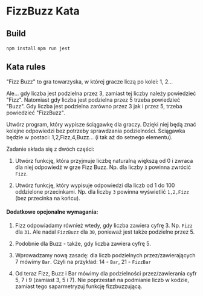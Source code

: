 FizzBuzz Kata
==================

## Build

`npm install`
`npm run jest`

## Kata rules

"Fizz Buzz" to gra towarzyska, w której gracze liczą po kolei: 1, 2...

Ale... gdy liczba jest podzielna przez 3, zamiast tej liczby należy powiedzieć "Fizz".
Natomiast gdy liczba jest podzielna przez 5 trzeba powiedzieć "Buzz".
Gdy liczba jest podzielna zarówno przez 3 jak i przez 5, trzeba powiedzieć "FizzBuzz".

Utwórz program, który wypisze ściągawkę dla graczy. Dzięki niej będą znać kolejne odpowiedzi
 bez potrzeby sprawdzania podzielności. Ściągawka będzie w postaci: 1,2,Fizz,4,Buzz...
 (i tak aż do setnego elementu).

Zadanie składa się z dwóch części:

1. Utwórz funkcję, która przyjmuje liczbę naturalną większą od 0 i zwraca dla niej odpowiedź
   w grze Fizz Buzz. Np. dla liczby `3` powinna zwrócić `Fizz`.

1. Utwórz funkcję, który wypisuje odpowiedzi dla liczb od 1 do 100 oddzielone przecinkami.
   Np. dla liczby `3` powinna wyświetlić `1,2,Fizz` (bez przecinka na końcu).

#### Dodatkowe opcjonalne wymagania:

1. Fizz odpowiadamy również wtedy, gdy liczba zawiera cyfrę 3. Np. `Fizz` dla `31`. Ale nadal `FizzBuzz` dla `30`,
   ponieważ jest także podzielne przez 5.
    
1. Podobnie dla Buzz - także, gdy liczba zawiera cyfrę 5.

1. Wprowadzamy nową zasadę: dla liczb podzielnych przez/zawierających 7 mówimy `Bar`. 
Czyli na przykład: 14 - `Bar`, 21 - `FizzBar` 

1. Od teraz Fizz, Buzz i Bar mówimy dla podzielności przez/zawierania cyfr 5, 7 i 9 (zamiast 3, 5 i 7).
   Nie poprzestań na podmianie liczb w kodzie, zamiast tego saparmetryzuj funkcję fizzbuzzującą.

